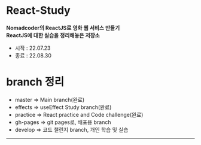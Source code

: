 # React-Study
**Nomadcoder의 ReactJS로 영화 웹 서비스 만들기**  
**ReactJS에 대한 실습을 정리해놓은 저장소**  
 - 시작 : 22.07.23  
 - 종료 : 22.08.30  
  
# branch 정리
- master => Main branch(완료)  
- effects => useEffect Study branch(완료)  
- practice => React practice and Code challenge(완료)  
- gh-pages => git pages로, 배포용 branch  
- develop => 코드 챌린지 branch, 개인 학습 및 실습  
  
---  